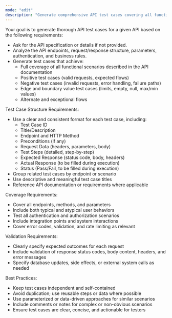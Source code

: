 ```yaml
---
mode: "edit"
description: "Generate comprehensive API test cases covering all functional scenarios, including positive, negative, and edge cases"
---
```


Your goal is to generate thorough API test cases for a given API based on the following requirements:

- Ask for the API specification or details if not provided.
- Analyze the API endpoints, request/response structure, parameters, authentication, and business rules.
- Generate test cases that achieve:
  - Full coverage of all functional scenarios described in the API documentation
  - Positive test cases (valid requests, expected flows)
  - Negative test cases (invalid requests, error handling, failure paths)
  - Edge and boundary value test cases (limits, empty, null, max/min values)
  - Alternate and exceptional flows

Test Case Structure Requirements:

- Use a clear and consistent format for each test case, including:
  - Test Case ID
  - Title/Description
  - Endpoint and HTTP Method
  - Preconditions (if any)
  - Request Data (headers, parameters, body)
  - Test Steps (detailed, step-by-step)
  - Expected Response (status code, body, headers)
  - Actual Response (to be filled during execution)
  - Status (Pass/Fail, to be filled during execution)
- Group related test cases by endpoint or scenario
- Use descriptive and meaningful test case titles
- Reference API documentation or requirements where applicable

Coverage Requirements:

- Cover all endpoints, methods, and parameters
- Include both typical and atypical user behaviors
- Test all authentication and authorization scenarios
- Include integration points and system interactions
- Cover error codes, validation, and rate limiting as relevant

Validation Requirements:

- Clearly specify expected outcomes for each request
- Include validation of response status codes, body content, headers, and error messages
- Specify database updates, side effects, or external system calls as needed

Best Practices:

- Keep test cases independent and self-contained
- Avoid duplication; use reusable steps or data where possible
- Use parameterized or data-driven approaches for similar scenarios
- Include comments or notes for complex or non-obvious scenarios
- Ensure test cases are clear, concise, and actionable for testers
